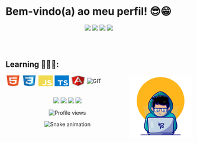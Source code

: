 ## <h1>Bem-vindo(a) ao meu perfil! 😎😁 </h1>

<div align="center">
<img height="150em" src="https://github-profile-summary-cards.vercel.app/api/cards/profile-details?username=birajnior&theme=tokyonight"/> 

<img height="150em" src="https://github-readme-stats.vercel.app/api?username=birajnior&show_icons=true&theme=tokyonight&include_all_commits=true&count_private=false&hide_border=true"/> 

<img height="150em" src="https://github-readme-stats.vercel.app/api/top-langs/?username=birajnior&layout=compact&langs_count=7&theme=tokyonight"/> 

<img height="150em" src="https://github-readme-streak-stats.herokuapp.com/?user=birajnior&theme=tokyonight&hide_border=true"/>

##
</div>

<div style="display: inline_block"><br>
<h2>Learning 👨🏻‍💻: </h2>  
  <img align="center" alt="HTML" height="30" width="40" src="https://raw.githubusercontent.com/devicons/devicon/master/icons/html5/html5-original.svg">
  <img align="center" alt="CSS" height="30" width="40" src="https://raw.githubusercontent.com/devicons/devicon/master/icons/css3/css3-original.svg">
  <img align="center" alt="JS" height="30" width="40" src="https://raw.githubusercontent.com/devicons/devicon/master/icons/javascript/javascript-plain.svg">
  <img align="center" alt="TS" height="30" width="40" src="https://github.com/devicons/devicon/blob/master/icons/typescript/typescript-original.svg">
  <img align="center" alt="ANGULAR" height="30" width="40" src="https://github.com/devicons/devicon/blob/master/icons/angularjs/angularjs-original.svg">
  <img align="center" alt="GIT" height="30" width="40" src="https://cdn.jsdelivr.net/gh/devicons/devicon/icons/git/git-original.svg">
  
  <img align="right" alt="Dev-Gif" height="170" src="dev.gif">
</div>

##

<div align="center">  
  <a href="https://www.instagram.com/birajnior/" target="_blank"><img src="https://img.shields.io/badge/-Instagram-%23E4405F?style=for-the-badge&logo=instagram&logoColor=white" target="_blank"></a> 
  <a href = "mailto:jb.dev7@gmail.com"><img src="https://img.shields.io/badge/-Gmail-db4a39?style=for-the-badge&logo=gmail&logoColor=white" target="_blank"></a>  
  <a href="https://www.linkedin.com/in/ubiratanbernardo/" target="_blank"><img src="https://img.shields.io/badge/-LinkedIn-%230077B5?style=for-the-badge&logo=linkedin&logoColor=white" target="_blank"></a> 
  <a href="https://contate.me/ubiratan-junior" target="_blank"><img src="https://img.shields.io/badge/WhatsApp-%3b5998?style=for-the-badge&logo=whatsapp&logoColor=white" target="_blank"></a> 
  <p> <img src="https://komarev.com/ghpvc/?username=birajnior&color=blueviolet" alt="Profile views" /> </p>
</div>
 
 <div align="center">
 
  ![Snake animation](https://github.com/devemdobro/devemdobro/blob/output/github-contribution-grid-snake.svg)
  
</div>

